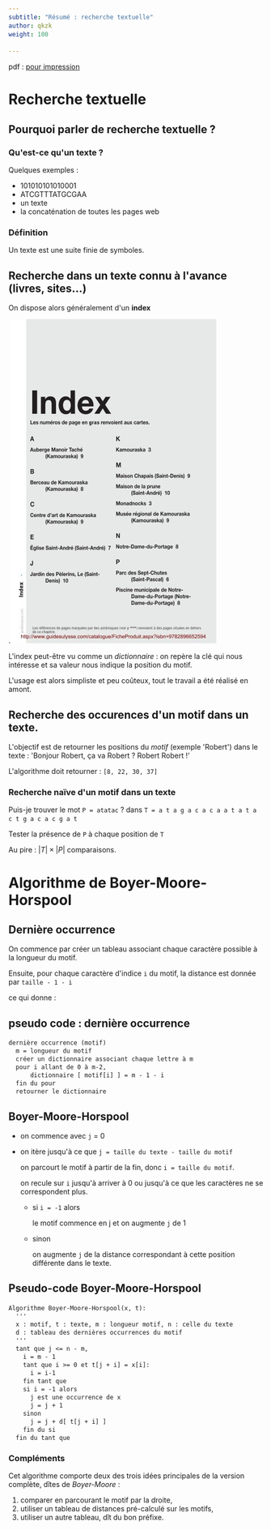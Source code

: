 ```yaml
---
subtitle: "Résumé : recherche textuelle"
author: qkzk
weight: 100

---
```


pdf : [pour impression](/uploads/docnsitale/algo/recherche_textuelle/resume.pdf)

# Recherche textuelle

## Pourquoi parler de recherche textuelle ?

### Qu'est-ce qu'un texte ?

Quelques exemples :

* 101010101010001
* ATCGTTTATGCGAA
* un texte
* la concaténation de toutes les pages web

### Définition

Un texte est une suite finie de symboles.

## Recherche dans un texte connu à l'avance (livres, sites...)

On dispose alors généralement d'un **index**

.![index](../cours/index.jpg)

L'index peut-être vu comme un _dictionnaire_ : on repère la clé qui nous intéresse
et sa valeur nous indique la position du motif.

L'usage est alors simpliste et peu coûteux, tout le travail a été réalisé en amont.


## Recherche des occurences d'un motif dans un texte.


L'objectif est de retourner les positions du _motif_ (exemple 'Robert') dans 
le texte : 'Bonjour Robert, ça va Robert ? Robert Robert !'

L'algorithme doit retourner : `[8, 22, 30, 37]`

### Recherche naïve d'un motif dans un texte



Puis-je trouver le mot `P = atatac` ? dans `T = a t a g a c a c a a t a t a c t g a c a c g a t`

Tester la présence de `P` à chaque position de `T`

Au pire : $|T|\times |P|$ comparaisons.

# Algorithme de Boyer-Moore-Horspool

## Dernière occurrence

On commence par créer un tableau associant chaque caractère possible à la
longueur du motif.

Ensuite, pour chaque caractère d'indice `i` du motif,
la distance est donnée par `taille - 1 - i`

ce qui donne :

## pseudo code : dernière occurrence

```
dernière occurrence (motif)
  m = longueur du motif
  créer un dictionnaire associant chaque lettre à m
  pour i allant de 0 à m-2,
      dictionnaire [ motif[i] ] = m - 1 - i
  fin du pour
  retourner le dictionnaire
```

## Boyer-Moore-Horspool

* on commence avec `j` = 0

* on itère jusqu'à ce que `j = taille du texte - taille du motif`

  on parcourt le motif à partir de la fin, donc `i = taille du motif`.

  on recule sur `i` jusqu'à arriver à 0 ou jusqu'à ce que les caractères ne
  se correspondent plus.

  * si `i = -1` alors

    le motif commence en j et on augmente `j` de 1

  * sinon 

    on augmente `j` de la distance correspondant à cette position différente
    dans le texte.

## Pseudo-code Boyer-Moore-Horspool

```
Algorithme Boyer-Moore-Horspool(x, t):
  '''
  x : motif, t : texte, m : longueur motif, n : celle du texte
  d : tableau des dernières occurrences du motif
  '''
  tant que j <= n - m,
    i = m - 1
    tant que i >= 0 et t[j + i] = x[i]:
      i = i-1
    fin tant que
    si i = -1 alors
      j est une occurrence de x
      j = j + 1
    sinon
      j = j + d[ t[j + i] ]
    fin du si
  fin du tant que
```

### Compléments

Cet algorithme comporte deux des trois idées principales de la version
complète, dîtes de _Boyer-Moore_ :

1. comparer en parcourant le motif par la droite,
2. utiliser un tableau de distances pré-calculé sur les motifs,
3. utiliser un autre tableau, dît du bon préfixe.
